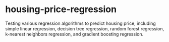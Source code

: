# housing-price-regression
Testing various regression algorithms to predict housing price, including simple linear regression,  decision tree regression, random forest regression, k-nearest neighbors regression, and gradient boosting regression.